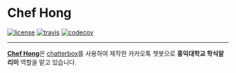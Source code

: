 # Chef Hong
[![license]](/LICENSE)
[![travis]](https://travis-ci.org/JungWinter/chef-hong)
[![codecov]](https://codecov.io/gh/JungWinter/chef-hong)

---

<b>[Chef Hong]</b>은 [chatterbox]를 사용하여 제작한 카카오톡 챗봇으로 <b>홍익대학교 학식알리미</b> 역할을 맡고 있습니다.


[Chef Hong]: https://github.com/JungWinter/chef-hong
[license]: https://img.shields.io/badge/license-MIT-blue.svg
[travis]: https://travis-ci.org/JungWinter/chef-hong.svg
[codecov]: https://codecov.io/gh/JungWinter/chef-hong/branch/master/graph/badge.svg
[chatterbox]: https://github.com/JungWinter/chatterbox
